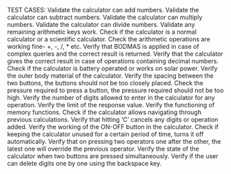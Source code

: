 TEST CASES:
Validate the calculator can add numbers.
Validate the calculator can subtract numbers.
Validate the calculator can multiply numbers.
Validate the calculator can divide numbers.
Validate any remaining arithmetic keys work.
Check if the calculator is a normal calculator or a scientific calculator.
Check the arithmetic operations are working fine- +, -, /, * etc.
Verify that BODMAS is applied in case of complex queries and the correct result is returned.
Verify that the calculator gives the correct result in case of operations containing decimal numbers.
Check if the calculator is battery operated or works on solar power.
Verify the outer body material of the calculator.
Verify the spacing between the two buttons, the buttons should not be too closely placed.
Check the pressure required to press a button, the pressure required should not be too high.
Verify the number of digits allowed to enter in the calculator for any operation.
Verify the limit of the response value.
Verify the functioning of memory functions.
Check if the calculator allows navigating through previous calculations.
Verify that hitting ‘C’ cancels any digits or operation added.
Verify the working of the ON-OFF button in the calculator.
Check if keeping the calculator unused for a certain period of time, turns it off automatically.
Verify that on pressing two operators one after the other, the latest one will override the previous operator.
Verify the state of the calculator when two buttons are pressed simultaneously.
Verify if the user can delete digits one by one using the backspace key.
